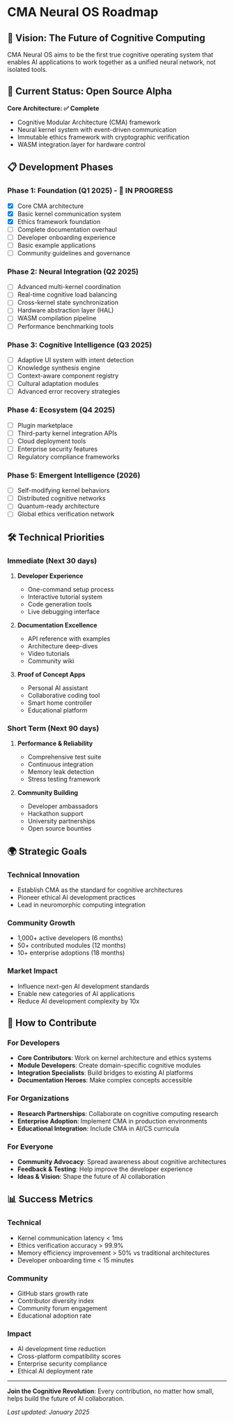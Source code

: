 # CMA Neural OS Roadmap

## 🚀 Vision: The Future of Cognitive Computing

CMA Neural OS aims to be the first true cognitive operating system that enables AI applications to work together as a unified neural network, not isolated tools.

## 🎯 Current Status: Open Source Alpha

**Core Architecture: ✅ Complete**
- Cognitive Modular Architecture (CMA) framework
- Neural kernel system with event-driven communication
- Immutable ethics framework with cryptographic verification
- WASM integration layer for hardware control

## 📋 Development Phases

### Phase 1: Foundation (Q1 2025) - 🔄 IN PROGRESS
- [x] Core CMA architecture
- [x] Basic kernel communication system
- [x] Ethics framework foundation
- [ ] Complete documentation overhaul
- [ ] Developer onboarding experience
- [ ] Basic example applications
- [ ] Community guidelines and governance

### Phase 2: Neural Integration (Q2 2025)
- [ ] Advanced multi-kernel coordination
- [ ] Real-time cognitive load balancing
- [ ] Cross-kernel state synchronization
- [ ] Hardware abstraction layer (HAL)
- [ ] WASM compilation pipeline
- [ ] Performance benchmarking tools

### Phase 3: Cognitive Intelligence (Q3 2025)
- [ ] Adaptive UI system with intent detection
- [ ] Knowledge synthesis engine
- [ ] Context-aware component registry
- [ ] Cultural adaptation modules
- [ ] Advanced error recovery strategies

### Phase 4: Ecosystem (Q4 2025)
- [ ] Plugin marketplace
- [ ] Third-party kernel integration APIs
- [ ] Cloud deployment tools
- [ ] Enterprise security features
- [ ] Regulatory compliance frameworks

### Phase 5: Emergent Intelligence (2026)
- [ ] Self-modifying kernel behaviors
- [ ] Distributed cognitive networks
- [ ] Quantum-ready architecture
- [ ] Global ethics verification network

## 🛠 Technical Priorities

### Immediate (Next 30 days)
1. **Developer Experience**
   - One-command setup process
   - Interactive tutorial system
   - Code generation tools
   - Live debugging interface

2. **Documentation Excellence**
   - API reference with examples
   - Architecture deep-dives
   - Video tutorials
   - Community wiki

3. **Proof of Concept Apps**
   - Personal AI assistant
   - Collaborative coding tool
   - Smart home controller
   - Educational platform

### Short Term (Next 90 days)
1. **Performance & Reliability**
   - Comprehensive test suite
   - Continuous integration
   - Memory leak detection
   - Stress testing framework

2. **Community Building**
   - Developer ambassadors
   - Hackathon support
   - University partnerships
   - Open source bounties

## 🌍 Strategic Goals

### Technical Innovation
- Establish CMA as the standard for cognitive architectures
- Pioneer ethical AI development practices
- Lead in neuromorphic computing integration

### Community Growth
- 1,000+ active developers (6 months)
- 50+ contributed modules (12 months)
- 10+ enterprise adoptions (18 months)

### Market Impact
- Influence next-gen AI development standards
- Enable new categories of AI applications
- Reduce AI development complexity by 10x

## 🤝 How to Contribute

### For Developers
- **Core Contributors**: Work on kernel architecture and ethics systems
- **Module Developers**: Create domain-specific cognitive modules
- **Integration Specialists**: Build bridges to existing AI platforms
- **Documentation Heroes**: Make complex concepts accessible

### For Organizations
- **Research Partnerships**: Collaborate on cognitive computing research
- **Enterprise Adoption**: Implement CMA in production environments
- **Educational Integration**: Include CMA in AI/CS curricula

### For Everyone
- **Community Advocacy**: Spread awareness about cognitive architectures
- **Feedback & Testing**: Help improve the developer experience
- **Ideas & Vision**: Shape the future of AI collaboration

## 📊 Success Metrics

### Technical
- Kernel communication latency < 1ms
- Ethics verification accuracy > 99.9%
- Memory efficiency improvement > 50% vs traditional architectures
- Developer onboarding time < 15 minutes

### Community
- GitHub stars growth rate
- Contributor diversity index
- Community forum engagement
- Educational adoption rate

### Impact
- AI development time reduction
- Cross-platform compatibility scores
- Enterprise security compliance
- Ethical AI deployment rate

---

**Join the Cognitive Revolution**: Every contribution, no matter how small, helps build the future of AI collaboration.

*Last updated: January 2025*